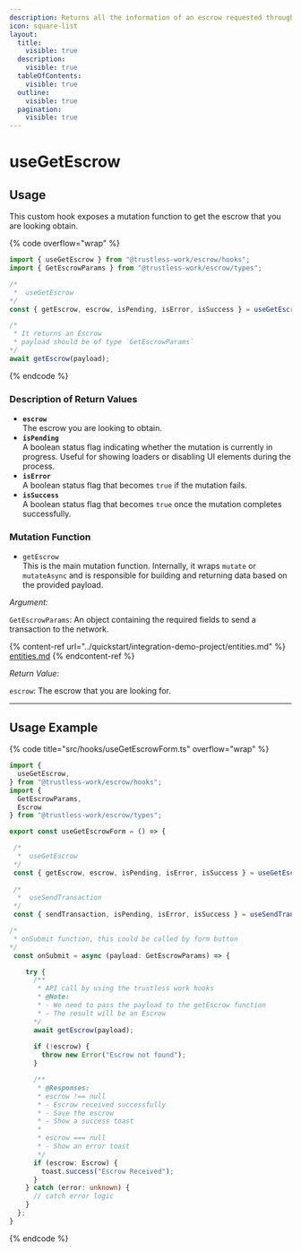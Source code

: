 ```yaml
---
description: Returns all the information of an escrow requested through the contractId.
icon: square-list
layout:
  title:
    visible: true
  description:
    visible: true
  tableOfContents:
    visible: true
  outline:
    visible: true
  pagination:
    visible: true
---
```


# useGetEscrow

## Usage

This custom hook exposes a mutation function to get the escrow that you are looking obtain.&#x20;

{% code overflow="wrap" %}
```typescript
import { useGetEscrow } from "@trustless-work/escrow/hooks";
import { GetEscrowParams } from "@trustless-work/escrow/types";

/*
 *  useGetEscrow
*/
const { getEscrow, escrow, isPending, isError, isSuccess } = useGetEscrow();

/* 
 * It returns an Escrow
 * payload should be of type `GetEscrowParams`
*/
await getEscrow(payload);
```
{% endcode %}

### Description of Return Values

* **`escrow`**\
  The escrow you are looking to obtain.
* **`isPending`**\
  A boolean status flag indicating whether the mutation is currently in progress. Useful for showing loaders or disabling UI elements during the process.
* **`isError`**\
  A boolean status flag that becomes `true` if the mutation fails.
* **`isSuccess`**\
  A boolean status flag that becomes `true` once the mutation completes successfully.

### Mutation Function

* `getEscrow`\
  This is the main mutation function. Internally, it wraps `mutate` or `mutateAsync` and is responsible for building and returning data based on the provided payload.

_Argument:_

`GetEscrowParams`: An object containing the required fields to send a transaction to the network.

{% content-ref url="../quickstart/integration-demo-project/entities.md" %}
[entities.md](../quickstart/integration-demo-project/entities.md)
{% endcontent-ref %}

_Return Value:_

`escrow`: The escrow that you are looking for.

***

## Usage Example

{% code title="src/hooks/useGetEscrowForm.ts" overflow="wrap" %}
```typescript
import {
  useGetEscrow,
} from "@trustless-work/escrow/hooks";
import {
  GetEscrowParams, 
  Escrow
} from "@trustless-work/escrow/types";

export const useGetEscrowForm = () => {

 /*
  *  useGetEscrow
 */
 const { getEscrow, escrow, isPending, isError, isSuccess } = useGetEscrow();
 
 /*
  *  useSendTransaction
 */
 const { sendTransaction, isPending, isError, isSuccess } = useSendTransaction();

/*
 * onSubmit function, this could be called by form button
*/
 const onSubmit = async (payload: GetEscrowParams) => {

    try {
      /**
       * API call by using the trustless work hooks
       * @Note:
       * - We need to pass the payload to the getEscrow function
       * - The result will be an Escrow
      */
      await getEscrow(payload);
      
      if (!escrow) {
        throw new Error("Escrow not found");
      }

      /**
       * @Responses:
       * escrow !== null
       * - Escrow received successfully
       * - Save the escrow
       * - Show a success toast
       *
       * escrow === null
       * - Show an error toast
       */
      if (escrow: Escrow) {
        toast.success("Escrow Received");
      }
    } catch (error: unknown) {
      // catch error logic
    }
  };
}

```
{% endcode %}

